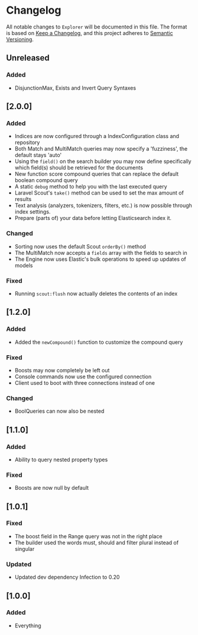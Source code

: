 # Changelog

All notable changes to `Explorer` will be documented in this file.
The format is based on [Keep a Changelog](https://keepachangelog.com/en/1.0.0/),
and this project adheres to [Semantic Versioning](https://semver.org/spec/v2.0.0.html).

## Unreleased

### Added
- DisjunctionMax, Exists and Invert Query Syntaxes

## [2.0.0]

### Added
- Indices are now configured through a IndexConfiguration class and repository
- Both Match and MultiMatch queries may now specify a 'fuzziness', the default stays 'auto'
- Using the `field()` on the search builder you may now define specifically which field(s) should be retrieved for the documents
- New function score compound queries that can replace the default boolean compound query
- A static `debug` method to help you with the last executed query
- Laravel Scout's `take()` method can be used to set the max amount of results
- Text analysis (analyzers, tokenizers, filters, etc.) is now possible through index settings.
- Prepare (parts of) your data before letting Elasticsearch index it.

### Changed
- Sorting now uses the default Scout `orderBy()` method
- The MultiMatch now accepts a `fields` array with the fields to search in
- The Engine now uses Elastic's bulk operations to speed up updates of models

### Fixed
- Running `scout:flush` now actually deletes the contents of an index

## [1.2.0]

### Added
- Added the `newCompound()` function to customize the compound query

### Fixed
- Boosts may now completely be left out
- Console commands now use the configured connection
- Client used to boot with three connections instead of one

### Changed
- BoolQueries can now also be nested

## [1.1.0]

### Added
- Ability to query nested property types

### Fixed
- Boosts are now null by default

## [1.0.1]

### Fixed
- The boost field in the Range query was not in the right place
- The builder used the words must, should and filter plural instead of singular

### Updated
- Updated dev dependency Infection to 0.20

## [1.0.0]

### Added
- Everything
